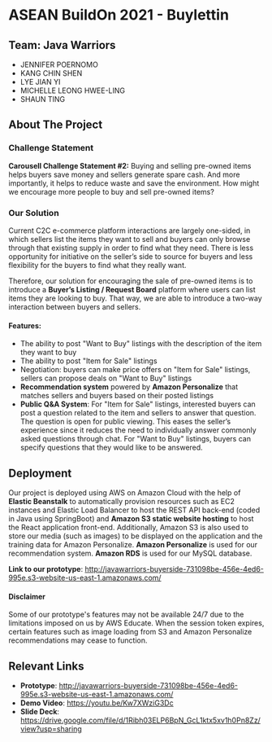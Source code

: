 # ASEAN BuildOn 2021 - Buylettin

## Team: Java Warriors
- JENNIFER POERNOMO
- KANG CHIN SHEN
- LYE JIAN YI
- MICHELLE LEONG HWEE-LING
- SHAUN TING

## About The Project 

### Challenge Statement
**Carousell Challenge Statement #2:** Buying and selling pre-owned items helps buyers save money and sellers generate spare cash. And more importantly, it helps to reduce waste and save the environment. How might we encourage more people to buy and sell pre-owned items?

### Our Solution
Current C2C e-commerce platform interactions are largely one-sided, in which sellers list the items they want to sell and buyers can only browse through that existing supply in order to find what they need. There is less opportunity for initiative on the seller’s side to source for buyers and less flexibility for the buyers to find what they really want.

Therefore, our solution for encouraging the sale of pre-owned items is to introduce a **Buyer’s Listing / Request Board** platform where users can list items they are looking to buy. That way, we are able to introduce a two-way interaction between buyers and sellers.

#### Features:
- The ability to post "Want to Buy" listings with the description of the item they want to buy
- The ability to post "Item for Sale" listings
- Negotiation: buyers can make price offers on "Item for Sale" listings, sellers can propose deals on "Want to Buy" listings
- **Recommendation system** powered by **Amazon Personalize** that matches sellers and buyers based on their posted listings
- **Public Q&A System**: For "Item for Sale" listings, interested buyers can post a question related to the item and sellers to answer that question. The question is open for public viewing. This eases the seller’s experience since it reduces the need to individually answer commonly asked questions through chat. For "Want to Buy" listings, buyers can specify questions that they would like to be answered.

## Deployment

Our project is deployed using AWS on Amazon Cloud with the help of **Elastic Beanstalk** to automatically provision resources such as EC2 instances and Elastic Load Balancer to host the REST API back-end (coded in Java using SpringBoot) and **Amazon S3 static website hosting** to host the React application front-end. Additionally, Amazon S3 is also used to store our media (such as images) to be displayed on the application and the training data for Amazon Personalize. **Amazon Personalize** is used for our recommendation system. **Amazon RDS** is used for our MySQL database.

**Link to our prototype**: http://javawarriors-buyerside-731098be-456e-4ed6-995e.s3-website-us-east-1.amazonaws.com/

#### Disclaimer
Some of our prototype's features may not be available 24/7 due to the limitations imposed on us by AWS Educate. When the session token expires, certain features such as image loading from S3 and Amazon Personalize recommendations may cease to function.

## Relevant Links
- **Prototype**: http://javawarriors-buyerside-731098be-456e-4ed6-995e.s3-website-us-east-1.amazonaws.com/
- **Demo Video**: https://youtu.be/Kw7XWziG3Dc
- **Slide Deck**: https://drive.google.com/file/d/1Ribh03ELP6BpN_GcL1ktx5xv1h0Pn8Zz/view?usp=sharing
